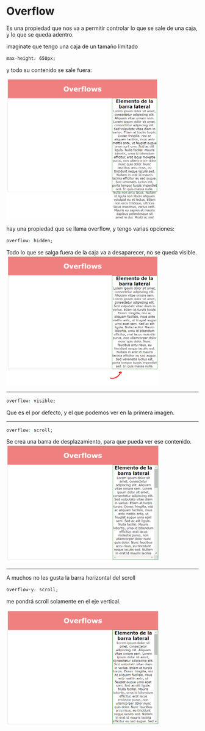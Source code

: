 # Overflow

Es una propiedad que nos va a permitir controlar lo que se sale de una caja, y lo que se queda adentro. 

imaginate que tengo una caja de un tamaño limitado

```css
max-height: 650px;
```
y todo su contenido se sale fuera:

<img src="./images/overflows-1.png" width="400px">
<!-- ![overflow-1](./overflows-1.png "overflow-desborda") -->

hay una propiedad que se llama overflow, y tengo varias opciones:

```css
overflow: hidden;
```
Todo lo que se salga fuera de la caja va a desaparecer, no se queda visible.
<img src="./images/overflow-hidden.png" width="400px">
<!-- ![overflow-hidden](./overflow-hidden.png "overflow-hidden") -->

___

```css
overflow: visible;
```
Que es el por defecto, y el que podemos ver en la primera imagen.

___


```css
overflow: scroll;
```
Se crea una barra de desplazamiento, para que pueda ver ese contenido.
<img src="./images/overflow-scroll.png" width="400px">
<!-- ![overflow-scroll](./overflow-scroll.png "overflow-scroll") -->

___

A muchos no les gusta la barra horizontal del scroll 
```css
overflow-y: scroll;
```
me pondrá scroll solamente en el eje vertical.

<img src="./images/overflow-scroll-y.png" width="400px">
<!-- ![overflow-scroll-y](./overflow-scroll-y.png "overflow-scroll-y") -->
